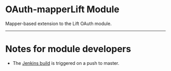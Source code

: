 OAuth-mapperLift Module
========================

Mapper-based extension to the Lift OAuth module.




---

Notes for module developers
===========================

* The [Jenkins build](https://liftmodules.ci.cloudbees.com/job/oauth-mapper/) is triggered on a push to master.



